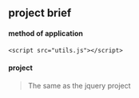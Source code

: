 ## project brief
 
#### method of application
```
<script src="utils.js"></script>
```
#### project 
> The same as the jquery project

